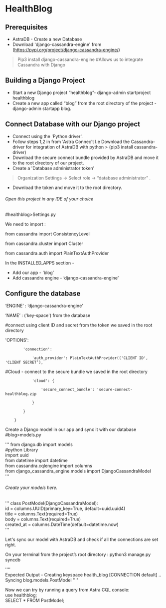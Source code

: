 # HealthBlog
## Prerequisites<br />
* AstraDB - Create a new Database 
* Download 'django-cassandra-engine' from (https://pypi.org/project/django-cassandra-engine/)   
>Pip3 install django-cassandra-engine
#Allows us to integrate Cassandra with Django

## Building a Django Project<br />
* Start a new Django project “healthblog”- django-admin startproject healthblog<br />
* Create a new app called “blog” from the root directory of the project - django-admin startapp blog.<br />

## Connect Database with our Django project<br />
* Connect using the 'Python driver'. <br />
* Follow steps 1,2 in from 'Astra Connec't I.e Download the Cassandra-driver for integration of AstraDB with python > (pip3 install cassandra-driver)<br />
* Download the secure connect bundle provided by AstraDB and move it to the root directory of our project.<br />
* Create a 'Database administrator token'<br />
>Organization Settings -> Select role -> “database administrator” .<br />
* Download the token and move it to the root directory.<br />


###### Open this project in any IDE of your choice<br />


#healthblog>Settings.py<br />


We need to import :<br />


from cassandra import ConsistencyLevel<br />

from cassandra.cluster import Cluster<br />

from cassandra.auth import PlainTextAuthProvider<br />



In the INSTALLED_APPS section - <br />
* Add our app - ‘blog’<br />
* Add cassandra engine - ‘django-cassandra-engine’<br />

## Configure the database<br />

‘ENGINE’ : ‘django-cassandra-engine’<br />

‘NAME’ : ('key-space') from the database

#connect using client ID and secret from the token we saved in the root directory<br />

'OPTIONS': 

            'connection':
	    
                'auth_provider': PlainTextAuthProvider(('CLIENT ID', 'CLIENT SECRET’),
		
#Cloud - connect to the secure bundle we saved in the root directory

                'cloud': {
		
                    'secure_connect_bundle': 'secure-connect-healthblog.zip
		    
                }
		
            }
	    
        }
	

Create a Django model in our app and sync it with our database<br />
#blog>models.py<br />


'''
from django.db import models<br />
#python Library<br />
import uuid <br />
from datetime import datetime<br />
from cassandra.cqlengine import columns<br />
from django_cassandra_engine.models import DjangoCassandraModel<br />
'''

###### Create your models here.<br />
'''
class PostModel(DjangoCassandraModel):<br />
    id = columns.UUID(primary_key=True, default=uuid.uuid4) <br />
    title = columns.Text(required=True)<br />
    body = columns.Text(required=True)<br />
    created_at = columns.DateTime(default=datetime.now)<br />
    '''

Let's sync our model with AstraDB and check if all the connections are set right.<br />

On your terminal from the project’s root directory : python3 manage.py syncdb<br />

''''<br />
    Expected Output - Creating keyspace health_blog [CONNECTION default] ..
Syncing blog.models.PostModel
    ''''<br />

Now we can try by running a query from Astra CQL console:<br />
use healthblog;<br />
SELECT * FROM PostModel;<br />

